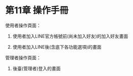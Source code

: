 # 第11章	操作手冊
使用者操作頁面：
1. 使用者加入LINE官方帳號前(尚未加入好友)的加入好友畫面

2. 使用者加入LINE後(含底下各功能選項)的畫面 

管理者操作頁面：
1. 後臺(管理者)登入的畫面
